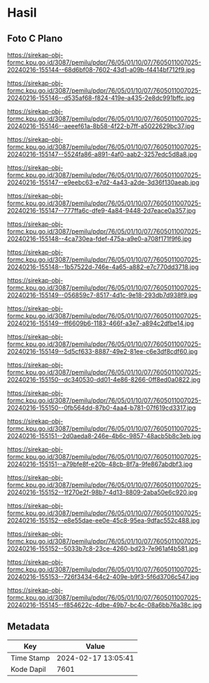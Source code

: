 # Hasil

## Foto C Plano

https://sirekap-obj-formc.kpu.go.id/3087/pemilu/pdpr/76/05/01/10/07/7605011007025-20240216-155144--68d6bf08-7602-43d1-a09b-f4414bf712f9.jpg

https://sirekap-obj-formc.kpu.go.id/3087/pemilu/pdpr/76/05/01/10/07/7605011007025-20240216-155146--d535af68-f824-419e-a435-2e8dc991bffc.jpg

https://sirekap-obj-formc.kpu.go.id/3087/pemilu/pdpr/76/05/01/10/07/7605011007025-20240216-155146--aeeef61a-8b58-4f22-b7ff-a5022629bc37.jpg

https://sirekap-obj-formc.kpu.go.id/3087/pemilu/pdpr/76/05/01/10/07/7605011007025-20240216-155147--5524fa86-a891-4af0-aab2-3257edc5d8a8.jpg

https://sirekap-obj-formc.kpu.go.id/3087/pemilu/pdpr/76/05/01/10/07/7605011007025-20240216-155147--e9eebc63-e7d2-4a43-a2de-3d36f130aeab.jpg

https://sirekap-obj-formc.kpu.go.id/3087/pemilu/pdpr/76/05/01/10/07/7605011007025-20240216-155147--777ffa6c-dfe9-4a84-9448-2d7eace0a357.jpg

https://sirekap-obj-formc.kpu.go.id/3087/pemilu/pdpr/76/05/01/10/07/7605011007025-20240216-155148--4ca730ea-fdef-475a-a9e0-a708f171f9f6.jpg

https://sirekap-obj-formc.kpu.go.id/3087/pemilu/pdpr/76/05/01/10/07/7605011007025-20240216-155148--1b57522d-746e-4a65-a882-e7c770dd3718.jpg

https://sirekap-obj-formc.kpu.go.id/3087/pemilu/pdpr/76/05/01/10/07/7605011007025-20240216-155149--056859c7-8517-4d1c-9e18-293db7d938f9.jpg

https://sirekap-obj-formc.kpu.go.id/3087/pemilu/pdpr/76/05/01/10/07/7605011007025-20240216-155149--ff6609b6-1183-466f-a3e7-a894c2dfbe14.jpg

https://sirekap-obj-formc.kpu.go.id/3087/pemilu/pdpr/76/05/01/10/07/7605011007025-20240216-155149--5d5cf633-8887-49e2-81ee-c6e3df8cdf60.jpg

https://sirekap-obj-formc.kpu.go.id/3087/pemilu/pdpr/76/05/01/10/07/7605011007025-20240216-155150--dc340530-dd01-4e86-8266-0ff8ed0a0822.jpg

https://sirekap-obj-formc.kpu.go.id/3087/pemilu/pdpr/76/05/01/10/07/7605011007025-20240216-155150--0fb564dd-87b0-4aa4-b781-07f619cd3317.jpg

https://sirekap-obj-formc.kpu.go.id/3087/pemilu/pdpr/76/05/01/10/07/7605011007025-20240216-155151--2d0aeda8-246e-4b6c-9857-48acb5b8c3eb.jpg

https://sirekap-obj-formc.kpu.go.id/3087/pemilu/pdpr/76/05/01/10/07/7605011007025-20240216-155151--a79bfe8f-e20b-48cb-8f7a-9fe867abdbf3.jpg

https://sirekap-obj-formc.kpu.go.id/3087/pemilu/pdpr/76/05/01/10/07/7605011007025-20240216-155152--1f270e2f-98b7-4d13-8809-2aba50e6c920.jpg

https://sirekap-obj-formc.kpu.go.id/3087/pemilu/pdpr/76/05/01/10/07/7605011007025-20240216-155152--e8e55dae-ee0e-45c8-95ea-9dfac552c488.jpg

https://sirekap-obj-formc.kpu.go.id/3087/pemilu/pdpr/76/05/01/10/07/7605011007025-20240216-155152--5033b7c8-23ce-4260-bd23-7e961af4b581.jpg

https://sirekap-obj-formc.kpu.go.id/3087/pemilu/pdpr/76/05/01/10/07/7605011007025-20240216-155153--726f3434-64c2-409e-b9f3-5f6d3706c547.jpg

https://sirekap-obj-formc.kpu.go.id/3087/pemilu/pdpr/76/05/01/10/07/7605011007025-20240216-155145--f854622c-4dbe-49b7-bc4c-08a6bb76a38c.jpg


## Metadata

| Key        | Value               |
| ---------- | ------------------- |
| Time Stamp | 2024-02-17 13:05:41 |
| Kode Dapil | 7601                |



